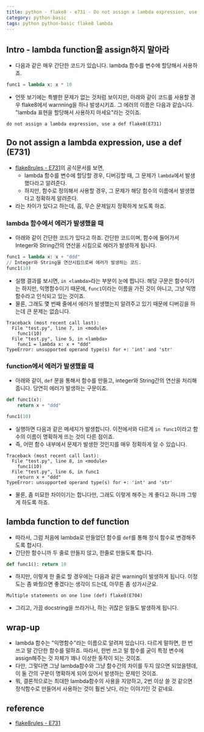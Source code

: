 ```yaml
---
title: python - flake8 - e731 - Do not assign a lambda expression, use a def
category: python-basic
tags: python python-basic flake8 lambda
---
```


## Intro - lambda function을 assign하지 말아라

- 다음과 같은 매우 간단한 코드가 있습니다. lambda 함수를 변수에 할당해서 사용하죠.

```python
func1 = lambda x: x * 10
```

- 언뜻 보기에는 특별한 문제가 없는 것처럼 보이지만, 아래와 같이 코드를 사용할 경우 flake8에서 warnning을 하나 발생시키죠. 그 에러의 이름은 다음과 같습니다. "lambda 표현을 할당해서 사용하지 마세요"라는 것이죠.

```plaintext
do not assign a lambda expression, use a def flake8(E731)
```

## Do not assign a lambda expression, use a def (E731)

- [flake8rules - E731](https://www.flake8rules.com/rules/E731.html)의 공식문서를 보면, 
  - lambda 함수를 변수에 할당할 경우, 디버깅할 때, 그 문제가 `lambda`에서 발생했다라고 알려준다.
  - 하지만, 함수로 정의해서 사용할 경우, 그 문제가 해당 함수의 이름에서 발생했다고 정확하게 알려준다. 
- 라는 차이가 있다고 하는데, 흠, 무슨 문제일지 정확하게 보도록 하죠.

### lambda 함수에서 에러가 발생했을 때

- 아래와 같이 간단한 코드가 있다고 하죠. 간단한 코드이며, 함수에 들어가서 Integer와 String간의 연산을 시킴으로 에러가 발생하게 됩니다.

```python
func1 = lambda x: x + "ddd"
// Integer와 String을 연산시킴으로써 에러가 발생하는 코드.
func1(10)
```

- 실행 결과를 보시면, `in <lambda>`라는 부분이 눈에 띕니다. 해당 구문은 함수이기는 하지만, 익명함수이기 때문에, `func1`이라는 이름을 가진 것이 아니고, 그냥 익명함수라고 인식되고 있는 것이죠. 
- 물론, 그래도 몇 번째 줄에서 에러가 발생했는지 알려주고 있기 때문에 디버깅을 하는데 큰 문제는 없습니다.

```plaintext
Traceback (most recent call last):
  File "test.py", line 7, in <module>
    func1(10)
  File "test.py", line 5, in <lambda>
    func1 = lambda x: x + "ddd"
TypeError: unsupported operand type(s) for +: 'int' and 'str'
```

### function에서 에러가 발생했을 때 

- 아래와 같이, `def` 문을 통해서 함수를 만들고, integer와 String간의 연산을 처리해줍니다. 당연히 에러가 발생하는 구문이죠.

```python
def func1(x):
    return x + "ddd"

func1(10)
```

- 실행하면 다음과 같은 메세지가 발생합니다. 이전에서와 다르게 `in func1`이라고 함수의 이름이 명확하게 뜨는 것이 다른 점이죠. 
- 즉, 어떤 함수 내부에서 문제가 발생한 것인지를 매우 정확하게 알 수 있습니다.

```plaintext
Traceback (most recent call last):
  File "test.py", line 8, in <module>
    func1(10)
  File "test.py", line 6, in func1
    return x + "ddd"
TypeError: unsupported operand type(s) for +: 'int' and 'str'
```

- 물론, 좀 미묘한 차이이기는 합니다만, 그래도 이렇게 해주는 게 좋다고 하니까 그렇게 하도록 하죠.

## lambda function to def function

- 따라서, 그럼 처음에 lambda로 만들었던 함수를 `def`를 통해 정식 함수로 변경해주도록 합시다. 
- 간단한 함수니까 두 줄로 만들지 않고, 한줄로 만들도록 합니다.

```python
def func1(): return 10
```

- 하지만, 이렇게 한 줄로 할 경우에는 다음과 같은 warning이 발생하게 됩니다. 이정도는 좀 봐줬으면 좋겠다는 생각이 드는데, 아무튼 좀 성가시군요.

```plaintext
Multiple statements on one line (def) flake8(E704)
```

- 그리고, 가끔 docstring을 쓰라거나, 하는 귀찮은 일들도 발생하게 됩니다.

## wrap-up

- lambda 함수는 "익명함수"라는 이름으로 알려져 있습니다. 다르게 말하면, 한 번 쓰고 말 간단한 함수를 말하죠. 따라서, 한번 쓰고 말 함수를 굳이 특정 변수에 assign해주는 것 자체가 꽤나 이상한 동작이 되는 것이죠. 
- 다만, 그렇다면 그냥 lambda함수와 그냥 함수간의 차이를 두지 않으면 되었을텐데, 이 둘 간의 구분이 명확하게 되어 있어서 발생하는 문제인 것이죠. 
- 뭐, 결론적으로는 최대한 lambda함수의 사용을 지양하고, 2번 이상 쓸 것 같으면 정식함수로 만들어서 사용하는 것이 훨씬 낫다, 라는 이야기인 것 같네요.

## reference 

- [flake8rules - E731](https://www.flake8rules.com/rules/E731.html)
